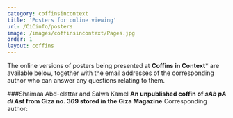 ```yaml
---
category: coffinsincontext
title: 'Posters for online viewing'
url: /CiCinfo/posters
image: /images/coffinsincontext/Pages.jpg
order: 1
layout: coffins
---
```


The online versions of posters being presented at **Coffins in Context*** are 
available below, together with the email addresses of the corresponding author who can
answer any questions relating to them.

###Shaimaa Abd-elsttar and Salwa Kamel
**An unpublished coffin of _sAb pA di Ast_ from Giza no. 369 stored in the Giza Magazine**
Corresponding author: 


